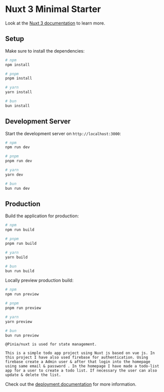 # Nuxt 3 Minimal Starter

Look at the [Nuxt 3 documentation](https://nuxt.com/docs/getting-started/introduction) to learn more.

## Setup

Make sure to install the dependencies:

```bash
# npm
npm install

# pnpm
pnpm install

# yarn
yarn install

# bun
bun install
```

## Development Server

Start the development server on `http://localhost:3000`:

```bash
# npm
npm run dev

# pnpm
pnpm run dev

# yarn
yarn dev

# bun
bun run dev
```

## Production

Build the application for production:

```bash
# npm
npm run build

# pnpm
pnpm run build

# yarn
yarn build

# bun
bun run build
```

Locally preview production build:

```bash
# npm
npm run preview

# pnpm
pnpm run preview

# yarn
yarn preview

# bun
bun run preview
```

```
@Pinia/nuxt is used for state management.
````

```
This is a simple todo app project using Nuxt js based on vue js. In this project I have also used firebase for authentication. Using firebase create a Admin user & after that login into the homepage using same email & password . In the homepage I have made a todo-list app for a user to create a todo list. If necessary the user can also update & delete the list.

```
Check out the [deployment documentation](https://nuxt.com/docs/getting-started/deployment) for more information.
